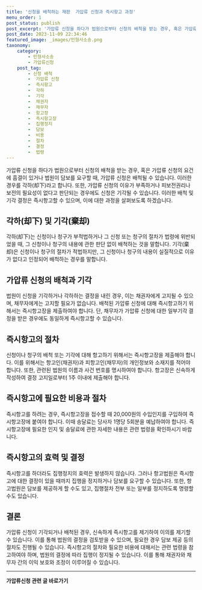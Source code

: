 ```yaml
---
title: '신청을 배척하는 재판  가압류 신청과 즉시항고 과정'
menu_order: 1
post_status: publish
post_excerpt: '가압류 신청을 하다가 법원으로부터 신청의 배척을 받는 경우, 혹은 가압류 신청의 요건에 흠결이 있거나 법원이 담보를 요구할 때, 가압류 신청은 배척될 수 있습니다. 이러한 경우를 각하 却下 라고 합니다. 또한, 가압류 신청의 이유가 부족하거나 피보전권리나 보전의 필요성이 없다고 판단되는 경우에도 신청은 기각될 수 있습니다. 이러한 배척 및 기각 결정은 즉시항고할 수 있으며, 이에 대한 과정을 살펴보도록 하겠습니다.'
post_date: 2023-11-09 22:34:46
featured_image: _images/민형사소송.png
taxonomy:
    category:
        - 민형사소송
        - 가압류신청
    post_tag:
        - 신청 배척
        -  가압류 신청
        -  즉시항고
        -  각하
        -  기각
        -  채권자
        -  채무자
        -  항고장
        -  즉시항고장
        -  집행정지
        -  담보
        -  비용
        -  절차
        -  결정
        -  법령
---
```



가압류 신청을 하다가 법원으로부터 신청의 배척을 받는 경우, 혹은 가압류 신청의 요건에 흠결이 있거나 법원이 담보를 요구할 때, 가압류 신청은 배척될 수 있습니다. 이러한 경우를 각하(却下)라고 합니다. 또한, 가압류 신청의 이유가 부족하거나 피보전권리나 보전의 필요성이 없다고 판단되는 경우에도 신청은 기각될 수 있습니다. 이러한 배척 및 기각 결정은 즉시항고할 수 있으며, 이에 대한 과정을 살펴보도록 하겠습니다.

## 각하(却下) 및 기각(棄却)

각하(却下)는 신청이나 청구가 부적법하거나 그 신청 또는 청구의 절차가 법령에 위반되었을 때, 그 신청이나 청구의 내용에 관한 판단 없이 배척하는 것을 말합니다. 기각(棄却)은 신청이나 청구의 절차가 적법하지만, 그 신청이나 청구의 내용이 실질적으로 이유가 없다고 인정되어 배척하는 경우를 말합니다.

## 가압류 신청의 배척과 기각

법원이 신청을 기각하거나 각하하는 결정을 내린 경우, 이는 채권자에게 고지될 수 있으며, 채무자에게는 고지할 필요가 없습니다. 배척된 가압류 신청에 대해 즉시항고하기 위해서는 즉시항고장을 제출하여야 합니다. 단, 채무자가 가압류 신청에 대한 일부기각 결정을 받은 경우에도 동일하게 즉시항고할 수 있습니다.

## 즉시항고의 절차

신청이나 청구의 배척 또는 기각에 대해 항고하기 위해서는 즉시항고장을 제출해야 합니다. 이를 위해서는 항고인(채권자)과 피항고인(채무자)의 개인정보와 소재지를 적어야 합니다. 또한, 관련된 법원의 이름과 사건 번호를 명시하여야 합니다. 항고장은 신속하게 작성하여 결정 고지일로부터 1주 이내에 제출해야 합니다.

## 즉시항고에 필요한 비용과 절차

즉시항고를 하려는 경우, 즉시항고장을 접수할 때 20,000원의 수입인지를 구입하여 즉시항고장에 붙여야 합니다. 이때 송달료는 당사자 1명당 5회분을 예납하여야 합니다. 즉시항고장에 필요한 인지 및 송달료에 관한 자세한 내용은 관련 법령을 확인하시기 바랍니다.

## 즉시항고의 효력 및 결정

즉시항고를 하더라도 집행정지의 효력은 발생하지 않습니다. 그러나 항고법원은 즉시항고에 대한 결정이 있을 때까지 집행을 정지하거나 담보를 요구할 수 있습니다. 또한, 항고법원은 담보를 제공하게 할 수도 있고, 집행절차 전부 또는 일부를 정지하도록 명령할 수도 있습니다.

## 결론

가압류 신청이 기각되거나 배척된 경우, 신속하게 즉시항고를 제기하여 이의를 제기할 수 있습니다. 이를 통해 법원의 결정을 검토받을 수 있으며, 필요한 경우 담보 제공 등의 절차도 진행될 수 있습니다. 즉시항고의 절차와 필요한 비용에 대해서는 관련 법령을 참고하여야 하며, 법원의 결정에 따라 집행이 정지될 수 있습니다. 이를 통해 채권자와 채무자 간의 이익 보호와 조정이 이루어질 수 있습니다.
<!-- wp:separator -->
<hr class="wp-block-separator has-alpha-channel-opacity"/>
<!-- /wp:separator -->

<!-- wp:group {"backgroundColor":"base","layout":{"type":"constrained"}} -->
<div class="wp-block-group has-base-background-color has-background"><!-- wp:paragraph {"align":"center","fontSize":"medium"} -->
<p class="has-text-align-center has-large-font-size"><strong>가압류신청 관련 글 바로가기</strong></p>
<!-- /wp:paragraph -->


<!-- wp:latest-posts
{"categories":[{"id":14445,"count":19,"description":"","link":"https://uknowlaw.com/category/%ea%b0%80%ec%95%95%eb%a5%98%ec%8b%a0%ec%b2%ad/","name":"가압류신청","slug":"가압류신청","taxonomy":"category","parent":0,"meta":[],"_links":{"self":[{"href":"https://uknowlaw.com/wp-json/wp/v2/categories/14445"}],"collection":[{"href":"https://uknowlaw.com/wp-json/wp/v2/categories"}],"about":[{"href":"https://uknowlaw.com/wp-json/wp/v2/taxonomies/category"}],"wp:post_type":[{"href":"https://uknowlaw.com/wp-json/wp/v2/posts?categories=14445"}],"curies":[{"name":"wp","href":"https://api.w.org/{rel}","templated":true}]}}],"postsToShow":100,"excerptLength":28,"postLayout":"grid","columns":2,"featuredImageAlign":"left","featuredImageSizeSlug":"large","fontSize":"small"} /--></div>
<!-- /wp:group -->